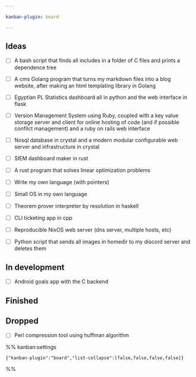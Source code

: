 ```yaml
---

kanban-plugin: board

---
```


## Ideas

- [ ] A bash script that finds all includes in a folder of C files and prints a dependence tree
- [ ] A cms Golang program that turns my markdown files into a blog website, after making an html templating library in Golang
- [ ] Egyptian PL Statistics dashboard all in python and the web interface in flask
- [ ] Version Management System using Ruby, coupled with a key value storage server and client for online hosting of code (and if possible conflict management) and a ruby on rails web interface
- [ ] Nosql database in crystal and a modern modular configurable web server and infrastructure in crystal
- [ ] SIEM dashboard maker in rust
- [ ] A rust program that solves linear optimization problems
- [ ] Write my own language (with pointers)
- [ ] Small OS in my own language
- [ ] Theorem prover interpreter by resolution in haskell
- [ ] CLI ticketing app in cpp
- [ ] Reproducible NixOS web server (dns server, multiple hosts, etc)
- [ ] Python script that sends all images in homedir to my discord server and deletes them


## In development

- [ ] Android goals app with the C backend


## Finished



## Dropped

- [ ] Perl compression tool using huffman algorithm




%% kanban:settings
```
{"kanban-plugin":"board","list-collapse":[false,false,false,false]}
```
%%